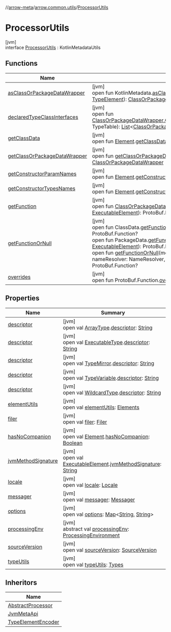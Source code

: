 //[arrow-meta](../../../index.md)/[arrow.common.utils](../index.md)/[ProcessorUtils](index.md)

# ProcessorUtils

[jvm]\
interface [ProcessorUtils](index.md) : KotlinMetadataUtils

## Functions

| Name | Summary |
|---|---|
| [asClassOrPackageDataWrapper](as-class-or-package-data-wrapper.md) | [jvm]<br>open fun KotlinMetadata.[asClassOrPackageDataWrapper](as-class-or-package-data-wrapper.md)(classElement: [TypeElement](https://docs.oracle.com/javase/8/docs/api/javax/lang/model/element/TypeElement.html)): [ClassOrPackageDataWrapper](../-class-or-package-data-wrapper/index.md)? |
| [declaredTypeClassInterfaces](declared-type-class-interfaces.md) | [jvm]<br>open fun [ClassOrPackageDataWrapper.Class](../-class-or-package-data-wrapper/-class/index.md).[declaredTypeClassInterfaces](declared-type-class-interfaces.md)(typeTable: TypeTable): [List](https://kotlinlang.org/api/latest/jvm/stdlib/kotlin.collections/-list/index.html)&lt;[ClassOrPackageDataWrapper](../-class-or-package-data-wrapper/index.md)&gt; |
| [getClassData](get-class-data.md) | [jvm]<br>open fun [Element](https://docs.oracle.com/javase/8/docs/api/javax/lang/model/element/Element.html).[getClassData](get-class-data.md)(): [ClassOrPackageDataWrapper.Class](../-class-or-package-data-wrapper/-class/index.md) |
| [getClassOrPackageDataWrapper](get-class-or-package-data-wrapper.md) | [jvm]<br>open fun [getClassOrPackageDataWrapper](get-class-or-package-data-wrapper.md)(classElement: [TypeElement](https://docs.oracle.com/javase/8/docs/api/javax/lang/model/element/TypeElement.html)): [ClassOrPackageDataWrapper](../-class-or-package-data-wrapper/index.md) |
| [getConstructorParamNames](get-constructor-param-names.md) | [jvm]<br>open fun [Element](https://docs.oracle.com/javase/8/docs/api/javax/lang/model/element/Element.html).[getConstructorParamNames](get-constructor-param-names.md)(): [List](https://kotlinlang.org/api/latest/jvm/stdlib/kotlin.collections/-list/index.html)&lt;[String](https://kotlinlang.org/api/latest/jvm/stdlib/kotlin/-string/index.html)&gt; |
| [getConstructorTypesNames](get-constructor-types-names.md) | [jvm]<br>open fun [Element](https://docs.oracle.com/javase/8/docs/api/javax/lang/model/element/Element.html).[getConstructorTypesNames](get-constructor-types-names.md)(): [List](https://kotlinlang.org/api/latest/jvm/stdlib/kotlin.collections/-list/index.html)&lt;[String](https://kotlinlang.org/api/latest/jvm/stdlib/kotlin/-string/index.html)&gt; |
| [getFunction](get-function.md) | [jvm]<br>open fun [ClassOrPackageDataWrapper](../-class-or-package-data-wrapper/index.md).[getFunction](get-function.md)(methodElement: [ExecutableElement](https://docs.oracle.com/javase/8/docs/api/javax/lang/model/element/ExecutableElement.html)): ProtoBuf.Function? |
| [getFunctionOrNull](../../arrow.optics/-optics-processor/index.md#-1924364317%2FFunctions%2F-35121544) | [jvm]<br>open fun ClassData.[getFunctionOrNull](../../arrow.optics/-optics-processor/index.md#-1924364317%2FFunctions%2F-35121544)(methodElement: [ExecutableElement](https://docs.oracle.com/javase/8/docs/api/javax/lang/model/element/ExecutableElement.html)): ProtoBuf.Function?<br>open fun PackageData.[getFunctionOrNull](../../arrow.optics/-optics-processor/index.md#-644467023%2FFunctions%2F-35121544)(methodElement: [ExecutableElement](https://docs.oracle.com/javase/8/docs/api/javax/lang/model/element/ExecutableElement.html)): ProtoBuf.Function?<br>open fun [getFunctionOrNull](../../arrow.optics/-optics-processor/index.md#-2082541386%2FFunctions%2F-35121544)(methodElement: [ExecutableElement](https://docs.oracle.com/javase/8/docs/api/javax/lang/model/element/ExecutableElement.html), nameResolver: NameResolver, functionList: [List](https://kotlinlang.org/api/latest/jvm/stdlib/kotlin.collections/-list/index.html)&lt;ProtoBuf.Function&gt;): ProtoBuf.Function? |
| [overrides](overrides.md) | [jvm]<br>open fun ProtoBuf.Function.[overrides](overrides.md)(o: ProtoBuf.Function): [Boolean](https://kotlinlang.org/api/latest/jvm/stdlib/kotlin/-boolean/index.html) |

## Properties

| Name | Summary |
|---|---|
| [descriptor](../../arrow.optics/-optics-processor/index.md#-645837508%2FProperties%2F-35121544) | [jvm]<br>open val [ArrayType](https://docs.oracle.com/javase/8/docs/api/javax/lang/model/type/ArrayType.html).[descriptor](../../arrow.optics/-optics-processor/index.md#-645837508%2FProperties%2F-35121544): [String](https://kotlinlang.org/api/latest/jvm/stdlib/kotlin/-string/index.html) |
| [descriptor](../../arrow.optics/-optics-processor/index.md#-2070878313%2FProperties%2F-35121544) | [jvm]<br>open val [ExecutableType](https://docs.oracle.com/javase/8/docs/api/javax/lang/model/type/ExecutableType.html).[descriptor](../../arrow.optics/-optics-processor/index.md#-2070878313%2FProperties%2F-35121544): [String](https://kotlinlang.org/api/latest/jvm/stdlib/kotlin/-string/index.html) |
| [descriptor](../../arrow.optics/-optics-processor/index.md#1102730252%2FProperties%2F-35121544) | [jvm]<br>open val [TypeMirror](https://docs.oracle.com/javase/8/docs/api/javax/lang/model/type/TypeMirror.html).[descriptor](../../arrow.optics/-optics-processor/index.md#1102730252%2FProperties%2F-35121544): [String](https://kotlinlang.org/api/latest/jvm/stdlib/kotlin/-string/index.html) |
| [descriptor](../../arrow.optics/-optics-processor/index.md#-240230391%2FProperties%2F-35121544) | [jvm]<br>open val [TypeVariable](https://docs.oracle.com/javase/8/docs/api/javax/lang/model/type/TypeVariable.html).[descriptor](../../arrow.optics/-optics-processor/index.md#-240230391%2FProperties%2F-35121544): [String](https://kotlinlang.org/api/latest/jvm/stdlib/kotlin/-string/index.html) |
| [descriptor](../../arrow.optics/-optics-processor/index.md#2105374311%2FProperties%2F-35121544) | [jvm]<br>open val [WildcardType](https://docs.oracle.com/javase/8/docs/api/javax/lang/model/type/WildcardType.html).[descriptor](../../arrow.optics/-optics-processor/index.md#2105374311%2FProperties%2F-35121544): [String](https://kotlinlang.org/api/latest/jvm/stdlib/kotlin/-string/index.html) |
| [elementUtils](../../arrow.optics/-optics-processor/index.md#353266973%2FProperties%2F-35121544) | [jvm]<br>open val [elementUtils](../../arrow.optics/-optics-processor/index.md#353266973%2FProperties%2F-35121544): [Elements](https://docs.oracle.com/javase/8/docs/api/javax/lang/model/util/Elements.html) |
| [filer](../../arrow.optics/-optics-processor/index.md#-575129390%2FProperties%2F-35121544) | [jvm]<br>open val [filer](../../arrow.optics/-optics-processor/index.md#-575129390%2FProperties%2F-35121544): [Filer](https://docs.oracle.com/javase/8/docs/api/javax/annotation/processing/Filer.html) |
| [hasNoCompanion](has-no-companion.md) | [jvm]<br>open val [Element](https://docs.oracle.com/javase/8/docs/api/javax/lang/model/element/Element.html).[hasNoCompanion](has-no-companion.md): [Boolean](https://kotlinlang.org/api/latest/jvm/stdlib/kotlin/-boolean/index.html) |
| [jvmMethodSignature](../../arrow.optics/-optics-processor/index.md#2118350669%2FProperties%2F-35121544) | [jvm]<br>open val [ExecutableElement](https://docs.oracle.com/javase/8/docs/api/javax/lang/model/element/ExecutableElement.html).[jvmMethodSignature](../../arrow.optics/-optics-processor/index.md#2118350669%2FProperties%2F-35121544): [String](https://kotlinlang.org/api/latest/jvm/stdlib/kotlin/-string/index.html) |
| [locale](../../arrow.optics/-optics-processor/index.md#256813368%2FProperties%2F-35121544) | [jvm]<br>open val [locale](../../arrow.optics/-optics-processor/index.md#256813368%2FProperties%2F-35121544): [Locale](https://docs.oracle.com/javase/8/docs/api/java/util/Locale.html) |
| [messager](../../arrow.optics/-optics-processor/index.md#-1623267801%2FProperties%2F-35121544) | [jvm]<br>open val [messager](../../arrow.optics/-optics-processor/index.md#-1623267801%2FProperties%2F-35121544): [Messager](https://docs.oracle.com/javase/8/docs/api/javax/annotation/processing/Messager.html) |
| [options](../../arrow.optics/-optics-processor/index.md#295592682%2FProperties%2F-35121544) | [jvm]<br>open val [options](../../arrow.optics/-optics-processor/index.md#295592682%2FProperties%2F-35121544): [Map](https://kotlinlang.org/api/latest/jvm/stdlib/kotlin.collections/-map/index.html)&lt;[String](https://kotlinlang.org/api/latest/jvm/stdlib/kotlin/-string/index.html), [String](https://kotlinlang.org/api/latest/jvm/stdlib/kotlin/-string/index.html)&gt; |
| [processingEnv](../../arrow.meta.encoder.jvm/-type-element-encoder/index.md#-2076210194%2FProperties%2F-35121544) | [jvm]<br>abstract val [processingEnv](../../arrow.meta.encoder.jvm/-type-element-encoder/index.md#-2076210194%2FProperties%2F-35121544): [ProcessingEnvironment](https://docs.oracle.com/javase/8/docs/api/javax/annotation/processing/ProcessingEnvironment.html) |
| [sourceVersion](../../arrow.optics/-optics-processor/index.md#178597355%2FProperties%2F-35121544) | [jvm]<br>open val [sourceVersion](../../arrow.optics/-optics-processor/index.md#178597355%2FProperties%2F-35121544): [SourceVersion](https://docs.oracle.com/javase/8/docs/api/javax/lang/model/SourceVersion.html) |
| [typeUtils](../../arrow.optics/-optics-processor/index.md#-440752303%2FProperties%2F-35121544) | [jvm]<br>open val [typeUtils](../../arrow.optics/-optics-processor/index.md#-440752303%2FProperties%2F-35121544): [Types](https://docs.oracle.com/javase/8/docs/api/javax/lang/model/util/Types.html) |

## Inheritors

| Name |
|---|
| [AbstractProcessor](../-abstract-processor/index.md) |
| [JvmMetaApi](../../arrow.meta.encoder.jvm/-jvm-meta-api/index.md) |
| [TypeElementEncoder](../../arrow.meta.encoder.jvm/-type-element-encoder/index.md) |
